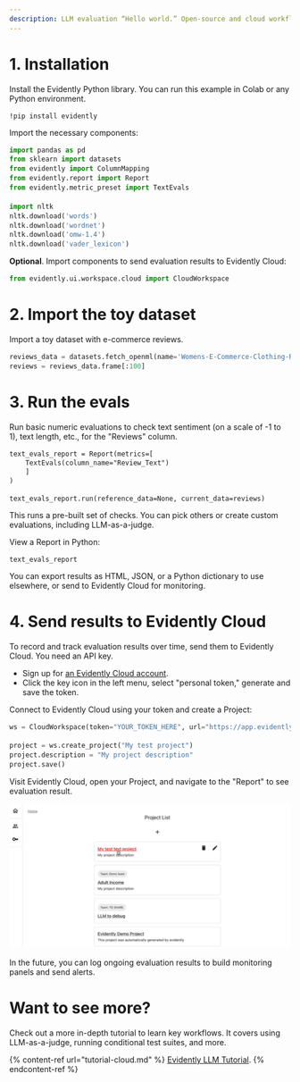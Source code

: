 ```yaml
---
description: LLM evaluation “Hello world.” Open-source and cloud workflow.
---
```


# 1. Installation

Install the Evidently Python library. You can run this example in Colab or any Python environment.

```
!pip install evidently
```

Import the necessary components:

```python
import pandas as pd
from sklearn import datasets
from evidently import ColumnMapping
from evidently.report import Report
from evidently.metric_preset import TextEvals

import nltk
nltk.download('words')
nltk.download('wordnet')
nltk.download('omw-1.4')
nltk.download('vader_lexicon')
```

**Optional**. Import components to send evaluation results to Evidently Cloud:

```python
from evidently.ui.workspace.cloud import CloudWorkspace
```

# 2. Import the toy dataset 

Import a toy dataset with e-commerce reviews. 

```python
reviews_data = datasets.fetch_openml(name='Womens-E-Commerce-Clothing-Reviews', version=2, as_frame='auto')
reviews = reviews_data.frame[:100]
```
# 3. Run the evals

Run basic numeric evaluations to check text sentiment (on a scale of -1 to 1), text length, etc., for the "Reviews" column.

```
text_evals_report = Report(metrics=[
    TextEvals(column_name="Review_Text")
    ]
)

text_evals_report.run(reference_data=None, current_data=reviews)
```

This runs a pre-built set of checks. You can pick others or create custom evaluations, including LLM-as-a-judge.

View a Report in Python:

```
text_evals_report
```

You can export results as HTML, JSON, or a Python dictionary to use elsewhere, or send to Evidently Cloud for monitoring.

# 4. Send results to Evidently Cloud 

To record and track evaluation results over time, send them to Evidently Cloud. You need an API key.
* Sign up for [an Evidently Cloud account](https://app.evidently.cloud/signup).
* Click the key icon in the left menu, select "personal token," generate and save the token.

Connect to Evidently Cloud using your token and create a Project:

```python
ws = CloudWorkspace(token="YOUR_TOKEN_HERE", url="https://app.evidently.cloud")

project = ws.create_project("My test project")
project.description = "My project description"
project.save()
```

Visit Evidently Cloud, open your Project, and navigate to the "Report" to see evaluation result.

![](../.gitbook/assets/cloud/toy_text_report_preview.gif)

In the future, you can log ongoing evaluation results to build monitoring panels and send alerts.

# Want to see more?

Check out a more in-depth tutorial to learn key workflows. It covers using LLM-as-a-judge, running conditional test suites, and more.

{% content-ref url="tutorial-cloud.md" %}
[Evidently LLM Tutorial](tutorial-llm.md). 
{% endcontent-ref %}
